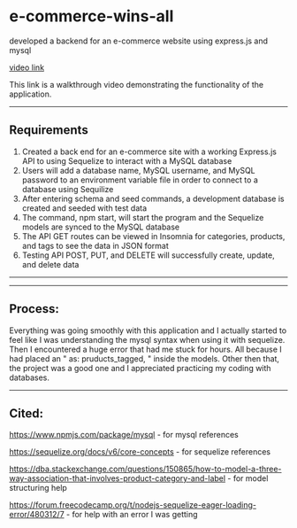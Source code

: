 # e-commerce-wins-all
developed a backend for an e-commerce website using express.js and mysql

[video link](https://drive.google.com/file/d/1jPoN7Us0ElqKD-4t7ZlmOl5TezDZ3isV/view?usp=sharing)

This link is a  walkthrough video demonstrating the functionality of the application.

---
## Requirements
1. Created a back end for an e-commerce site with a working Express.js API to using Sequelize to interact with a MySQL database
2. Users will add a database name, MySQL username, and MySQL password to an environment variable file in order to connect to a database using Sequilize
3. After entering schema and seed commands, a development database is created and seeded with test data
4. The command, npm start, will start the program and the Sequelize models are synced to the MySQL database
5. The API GET routes can be viewed in Insomnia for categories, products, and tags to see the data in JSON format
6. Testing API POST, PUT, and DELETE will successfully create, update, and delete data
---

---
Process:
---
Everything was going smoothly with this application and I actually started to feel like I was understanding the mysql syntax when using it with sequelize. Then I encountered a huge error that had me stuck for hours. All because I had placed an " as: pruducts_tagged, " inside the models. Other then that, the project was a good one and I appreciated practicing my coding with databases.

---
Cited:
---
https://www.npmjs.com/package/mysql - for mysql references

https://sequelize.org/docs/v6/core-concepts - for sequelize references

https://dba.stackexchange.com/questions/150865/how-to-model-a-three-way-association-that-involves-product-category-and-label - for model structuring help

https://forum.freecodecamp.org/t/nodejs-sequelize-eager-loading-error/480312/7 - for help with an error I was getting